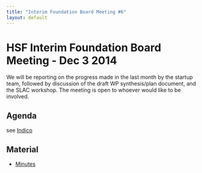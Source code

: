 ```yaml
---
title: "Interim Foundation Board Meeting #6"
layout: default
---
```


# HSF Interim Foundation Board Meeting - Dec 3 2014

We will be reporting on the progress made in the last month by the startup team, followed by discussion of the draft WP synthesis/plan document, and the SLAC workshop. The meeting is open to whoever would like to be involved.

## Agenda

see [Indico](https://indico.cern.ch/event/355946/)

## Material

 - [Minutes](https://indico.cern.ch/event/355946/attachments/707198/970856/go)
